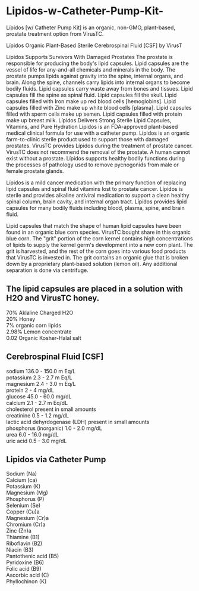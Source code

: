 # Lipidos-w-Catheter-Pump-Kit-
Lípidos [w/ Catheter Pump Kit] is an organic, non-GMO, plant-based, prostate treatment option from VirusTC.

 
Lípidos Organic Plant-Based Sterile Cerebrospinal Fluid [CSF] by VirusT


Lípidos Supports Survivors With Damaged Prostates
The prostate is responsible for producing the body's lipid capsules. Lipid capsules are the vessel of life for any-and-all chemicals and minerals in the body. The prostate pumps lipids against gravity into the spine, internal organs, and brain. Along the spine, channels carry lipids into internal organs to become bodily fluids. Lipid capsules carry waste away from bones and tissues.
Lipid capsules fill the spine as spinal fluid.
Lipid capsules fill the skull.
Lipid capsules filled with Iron make up red blood cells [hemoglobins].
Lipid capsules filled with Zinc make up white blood cells [plasma].
Lipid capsules filled with sperm cells make up semen.
Lipid capsules filled with protein make up breast milk.
Lípidos Delivers Strong Sterile Lipid Capsules, Vitamins, and Pure Hydration
Lípidos is an FDA-approved plant-based medical clinical formula for use with a catheter pump. Lipidos is an organic farm-to-clinic sterile product used to support those with damaged prostates. VirusTC provides Lípidos during the treatment of prostate cancer. VirusTC does not recommend the removal of the prostate. A human cannot exist without a prostate. Lípidos supports healthy bodily functions during the processes of pathology used to remove pycnogonids from male or female prostate glands.


Lípidos is a mild cancer medication with the primary function of replacing lipid capsules and spinal fluid vitamins lost to prostate cancer. Lípidos is sterile and provides alkaline antiviral medication to support a clean healthy spinal column, brain cavity, and internal organ tract. Lípidos provides lipid capsules for many bodily fluids including blood, plasma, spine, and brain fluid.


Lipid capsules that match the shape of human lipid capsules have been found in an organic blue corn species. VirusTC bought share in this organic blue corn. The "grit" portion of the corn kernel contains high concentrations of lipids to supply the kernel germ's development into a new corn plant. The grit is harvested, and the rest of the corn goes into various food products that VirusTC is invested in. The grit contains an organic glue that is broken down by a proprietary plant-based solution (lemon oil). Any additional separation is done via centrifuge.

## The lipid capsules are placed in a solution with H2O and VirusTC honey.<br>
70% Aklaline Charged H2O<br>
20% Honey<br>
7% organic corn lipids<br>
2.98% Lemon concentrate<br>
0.02 Organic Kosher-Halal salt


## Cerebrospinal Fluid [CSF]<br>
sodium	136.0 - 150.0 m Eq/L<br>
potassium	2.3 - 2.7 m Eq/L<br>
magnesium	2.4 - 3.0 m Eq/L<br>
protein	2 - 4 mg/dL<br>
glucose	45.0 - 60.0 mg/dL<br>
calcium	2.1 - 2.7 m Eq/dL<br>
cholesterol	present in small amounts<br>
creatinine	0.5 - 1.2 mg/dL<br>
lactic acid dehyrdogenase (LDH)	present in small amounts<br>
phosphorus (inorganic)	1.0 - 2.0 mg/dL<br>
urea	6.0 - 16.0 mg/dL<br>
uric acid	0.5 - 3.0 mg/dL<br>

## Lipidos via Catheter Pump<br>
Sodium (Na)<br>
Calcium (ca)<br>
Potassium (K)<br>
Magnesium (Mg)<br>
Phosphorus (P)<br>
Selenium (Se)<br>
Copper (Cu)a<br>
Magnesium (Cr)a<br>
Chromium (Cr)a<br>
Zinc (Zn)a<br>
Thiamine (B1)<br>
Riboflavin (B2)<br>
Niacin (B3)<br>
Pantothenic acid (B5)<br>
Pyridoxine (B6)<br>
Folic acid (B9)<br>
Ascorbic acid (C)<br>
Phyllochinon (K)<br>

